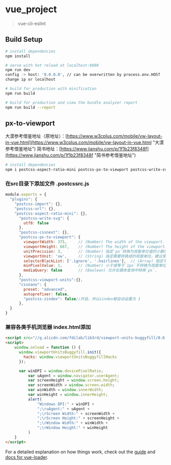 # vue_project

> vue-cli-eslint

## Build Setup

``` bash
# install dependencies
npm install

# serve with hot reload at localhost:8080
npm run dev
config -> host: '0.0.0.0', // can be overwritten by process.env.HOST
change ip or localhost

# build for production with minification
npm run build

# build for production and view the bundle analyzer report
npm run build --report
```

## px-to-viewport
大漠参考借鉴地址（原地址）：[https://www.w3cplus.com/mobile/vw-layout-in-vue.html](https://www.w3cplus.com/mobile/vw-layout-in-vue.html "大漠参考借鉴地址")
简书地址：[https://www.jianshu.com/p/1f1b23f8348f](https://www.jianshu.com/p/1f1b23f8348f "简书参考借鉴地址")

``` bash
# install dependencies
npm i postcss-aspect-ratio-mini postcss-px-to-viewport postcss-write-svg postcss-cssnext postcss-viewport-units cssnano --S

```
### 在src目录下添加文件 .postcssrc.js
``` js
module.exports = {
  "plugins": {
    "postcss-import": {},
    "postcss-url": {},
    "postcss-aspect-ratio-mini": {}, 
      "postcss-write-svg": {
        utf8: false
      },
      "postcss-cssnext": {},
      "postcss-px-to-viewport": {
        viewportWidth: 375,     // (Number) The width of the viewport.  750 or 375 根据设计稿尺寸设定px，为计算vw根据
        viewportHeight: 667,    // (Number) The height of the viewport.也可以不配置
        unitPrecision: 3,       // (Number) 指定`px`转换为视窗单位值的小数位数（很多时候无法整除）
        viewportUnit: 'vw',     // (String) 指定需要转换成的视窗单位，建议使用vw.
        selectorBlackList: ['.ignore', '.hairlines'],  // (Array) 指定不转换为视窗单位的类，可以自定义，可以无限添加,建议定义一至两个通用的类名
        minPixelValue: 1,       // (Number) 小于或等于`1px`不转换为视窗单位，你也可以设置为你想要的值著.
        mediaQuery: false       // (Boolean) 允许在媒体查询中转换`px`.
      }, 
      "postcss-viewport-units":{},
      "cssnano": {
        preset: "advanced",
        autoprefixer: false,
        "postcss-zindex": false//开启，所以zindex都自动设置为 1
      },
  }
}
```

### 兼容各类手机浏览器 index.html添加
``` html
<script src="//g.alicdn.com/fdilab/lib3rd/viewport-units-buggyfill/0.6.2/??viewport-units-buggyfill.hacks.min.js,viewport-units-buggyfill.min.js"></script>
<script>
    window.onload = function () {
      window.viewportUnitsBuggyfill.init({
        hacks: window.viewportUnitsBuggyfillHacks
      });

      var winDPI = window.devicePixelRatio;
          var uAgent = window.navigator.userAgent;
          var screenHeight = window.screen.height;
          var screenWidth = window.screen.width;
          var winWidth = window.innerWidth;
          var winHeight = window.innerHeight;
          alert(
              "Windows DPI:" + winDPI +
              ";\ruAgent:" + uAgent +
              ";\rScreen Width:" + screenWidth +
              ";\rScreen Height:" + screenHeight +
              ";\rWindow Width:" + winWidth +
              ";\rWindow Height:" + winHeight
          )
    }
</script>
```


For a detailed explanation on how things work, check out the [guide](http://vuejs-templates.github.io/webpack/) and [docs for vue-loader](http://vuejs.github.io/vue-loader).
